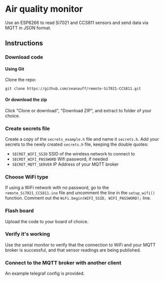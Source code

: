 # Air quality monitor

Use an ESP8266 to read Si7021 and CCS811 sensors and send data via MQTT in JSON format.

## Instructions

### Download code

#### Using Git

Clone the repo:

```shell
git clone https://github.com/seanauff/remote-Si7021-CCS811.git
```

#### Or download the zip

Click "Clone or download", "Download ZIP", and extract to folder of your choice.

### Create secrets file

Create a copy of the `secrets_example.h` file and name it `secrets.h`. Add your secrets to the newly created `secrets.h` file, keeping the double quotes:

* `SECRET_WIFI_SSID` SSID of the wireless network to connect to
* `SECRET_WIFI_PASSWORD` Wifi password, if needed
* `SECRET_MQTT_SERVER` IP Address of your MQTT broker

### Choose WiFi type

If using a WiFi network with no password, go to the `remote_Si7021_CCS811.ino` file and uncomment the line in the `setup_wifi()` function. Comment out the `WiFi.begin(WIFI_SSID, WIFI_PASSWORD);` line.

### Flash board

Upload the code to your board of choice.

### Verify it's working

Use the serial monitor to verify that the connection to WiFi and your MQTT broker is successful, and that sensor readings are being published.

### Connect to the MQTT broker with another client

An example telegraf config is provided.
